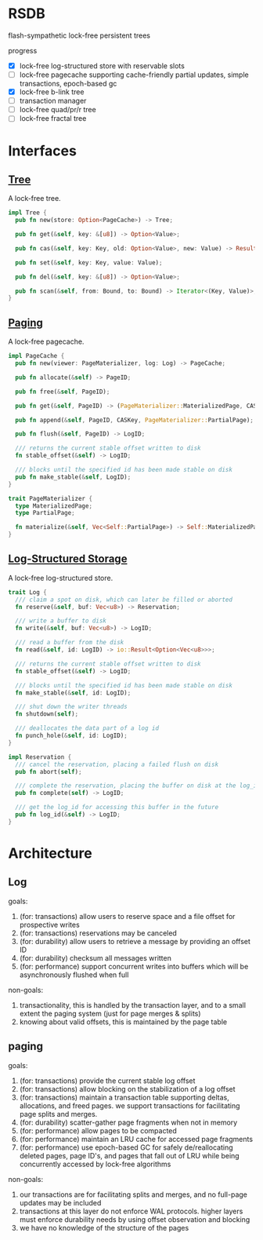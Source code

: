 # RSDB

flash-sympathetic lock-free persistent trees

progress

- [x] lock-free log-structured store with reservable slots
- [ ] lock-free pagecache supporting cache-friendly partial updates, simple transactions, epoch-based gc
- [x] lock-free b-link tree
- [ ] transaction manager
- [ ] lock-free quad/pr/r tree
- [ ] lock-free fractal tree

# Interfaces

## [Tree](src/tree.rs)

A lock-free tree.

```rust
impl Tree {
  pub fn new(store: Option<PageCache>) -> Tree;

  pub fn get(&self, key: &[u8]) -> Option<Value>;

  pub fn cas(&self, key: Key, old: Option<Value>, new: Value) -> Result<(), Option<Value>>;

  pub fn set(&self, key: Key, value: Value);

  pub fn del(&self, key: &[u8]) -> Option<Value>;

  pub fn scan(&self, from: Bound, to: Bound) -> Iterator<(Key, Value)>;
}
```

## [Paging](src/page.rs)

A lock-free pagecache.

```rust
impl PageCache {
  pub fn new(viewer: PageMaterializer, log: Log) -> PageCache;

  pub fn allocate(&self) -> PageID;

  pub fn free(&self, PageID);

  pub fn get(&self, PageID) -> (PageMaterializer::MaterializedPage, CASKey);

  pub fn append(&self, PageID, CASKey, PageMaterializer::PartialPage);

  pub fn flush(&self, PageID) -> LogID;

  /// returns the current stable offset written to disk
  fn stable_offset(&self) -> LogID;

  /// blocks until the specified id has been made stable on disk
  pub fn make_stable(&self, LogID);
}

trait PageMaterializer {
  type MaterializedPage;
  type PartialPage;

  fn materialize(&self, Vec<Self::PartialPage>) -> Self::MaterializedPage;
}
```

## [Log-Structured Storage](src/log.rs)

A lock-free log-structured store.

```rust
trait Log {
  /// claim a spot on disk, which can later be filled or aborted
  fn reserve(&self, buf: Vec<u8>) -> Reservation;

  /// write a buffer to disk
  fn write(&self, buf: Vec<u8>) -> LogID;

  /// read a buffer from the disk
  fn read(&self, id: LogID) -> io::Result<Option<Vec<u8>>>;

  /// returns the current stable offset written to disk
  fn stable_offset(&self) -> LogID;

  /// blocks until the specified id has been made stable on disk
  fn make_stable(&self, id: LogID);

  /// shut down the writer threads
  fn shutdown(self);

  /// deallocates the data part of a log id
  fn punch_hole(&self, id: LogID);
}

impl Reservation {
  /// cancel the reservation, placing a failed flush on disk
  pub fn abort(self);

  /// complete the reservation, placing the buffer on disk at the log_id
  pub fn complete(self) -> LogID;

  /// get the log_id for accessing this buffer in the future
  pub fn log_id(&self) -> LogID;
}
```

# Architecture

## Log

goals:

1. (for: transactions) allow users to reserve space and
   a file offset for prospective writes
1. (for: transactions) reservations may be canceled
1. (for: durability) allow users to retrieve a message by
   providing an offset ID
1. (for: durability) checksum all messages written
1. (for: performance) support concurrent writes into
   buffers which will be asynchronously flushed when full

non-goals:

1. transactionality, this is handled by the transaction layer,
   and to a small extent the paging system (just for page merges & splits)
1. knowing about valid offsets, this is maintained by the page table

## paging

goals:

1. (for: transactions) provide the current stable log offset
1. (for: transactions) allow blocking on the stabilization of a log offset
1. (for: transactions) maintain a transaction table supporting deltas,
   allocations, and freed pages. we support transactions for facilitating
   page splits and merges.
1. (for: durability) scatter-gather page fragments when not in memory
1. (for: performance) allow pages to be compacted
1. (for: performance) maintain an LRU cache for accessed page fragments
1. (for: performance) use epoch-based GC for safely de/reallocating
   deleted pages, page ID's, and pages that fall out of LRU while being
   concurrently accessed by lock-free algorithms

non-goals:

1. our transactions are for facilitating splits and merges, and no full-page
   updates may be included
1. transactions at this layer do not enforce WAL protocols. higher layers must
   enforce durability needs by using offset observation and blocking
1. we have no knowledge of the structure of the pages

